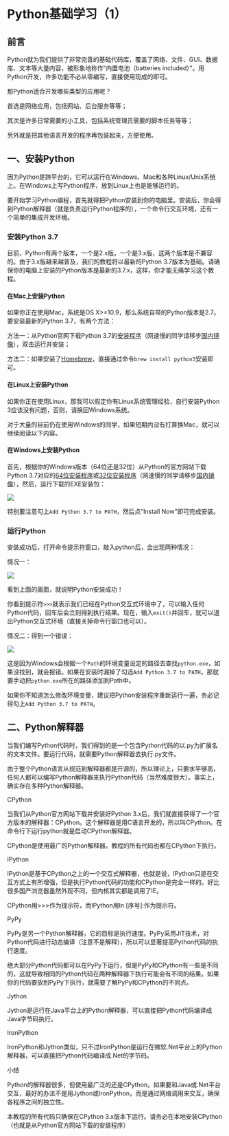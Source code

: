 #   Python基础学习（1）

##  前言

Python就为我们提供了非常完善的基础代码库，覆盖了网络、文件、GUI、数据库、文本等大量内容，被形象地称作“内置电池（batteries included）”。用Python开发，许多功能不必从零编写，直接使用现成的即可。

那Python适合开发哪些类型的应用呢？

首选是网络应用，包括网站、后台服务等等；

其次是许多日常需要的小工具，包括系统管理员需要的脚本任务等等；

另外就是把其他语言开发的程序再包装起来，方便使用。



## 一、安装Python

因为Python是跨平台的，它可以运行在Windows、Mac和各种Linux/Unix系统上。在Windows上写Python程序，放到Linux上也是能够运行的。

要开始学习Python编程，首先就得把Python安装到你的电脑里。安装后，你会得到Python解释器（就是负责运行Python程序的），一个命令行交互环境，还有一个简单的集成开发环境。

### 安装Python 3.7

目前，Python有两个版本，一个是2.x版，一个是3.x版，这两个版本是不兼容的。由于3.x版越来越普及，我们的教程将以最新的Python 3.7版本为基础。请确保你的电脑上安装的Python版本是最新的3.7.x，这样，你才能无痛学习这个教程。

#### 在Mac上安装Python

如果你正在使用Mac，系统是OS X>=10.9，那么系统自带的Python版本是2.7。要安装最新的Python 3.7，有两个方法：

方法一：从Python官网下载Python 3.7的[安装程序](https://www.python.org/ftp/python/3.7.0/python-3.7.0-macosx10.9.pkg)（网速慢的同学请移步[国内镜像](https://pan.baidu.com/s/1kU5OCOB#list/path=%2Fpub%2Fpython)），双击运行并安装；

方法二：如果安装了[Homebrew](https://brew.sh/)，直接通过命令`brew install python3`安装即可。

#### 在Linux上安装Python

如果你正在使用Linux，那我可以假定你有Linux系统管理经验，自行安装Python 3应该没有问题，否则，请换回Windows系统。

对于大量的目前仍在使用Windows的同学，如果短期内没有打算换Mac，就可以继续阅读以下内容。

#### 在Windows上安装Python

首先，根据你的Windows版本（64位还是32位）从Python的官方网站下载Python 3.7对应的[64位安装程序](https://www.python.org/ftp/python/3.7.0/python-3.7.0-amd64.exe)或[32位安装程序](https://www.python.org/ftp/python/3.7.0/python-3.7.0.exe)（网速慢的同学请移步[国内镜像](https://pan.baidu.com/s/1kU5OCOB#list/path=%2Fpub%2Fpython)），然后，运行下载的EXE安装包：

<img src="https://javaalliance.oss-cn-shenzhen.aliyuncs.com/img/20190603152727.png"/>

特别要注意勾上`Add Python 3.7 to PATH`，然后点“Install Now”即可完成安装。

### 运行Python

安装成功后，打开命令提示符窗口，敲入python后，会出现两种情况：

情况一：

<img src="https://javaalliance.oss-cn-shenzhen.aliyuncs.com/img/20190603153424.png"/>

看到上面的画面，就说明Python安装成功！

你看到提示符`>>>`就表示我们已经在Python交互式环境中了，可以输入任何Python代码，回车后会立刻得到执行结果。现在，输入`exit()`并回车，就可以退出Python交互式环境（直接关掉命令行窗口也可以）。



情况二：得到一个错误：

<img src="https://javaalliance.oss-cn-shenzhen.aliyuncs.com/img/20190603153613.png"/>

这是因为Windows会根据一个`Path`的环境变量设定的路径去查找`python.exe`，如果没找到，就会报错。如果在安装时漏掉了勾选`Add Python 3.7 to PATH`，那就要手动把`python.exe`所在的路径添加到Path中。

如果你不知道怎么修改环境变量，建议把Python安装程序重新运行一遍，务必记得勾上`Add Python 3.7 to PATH`。

## 二、Python解释器

当我们编写Python代码时，我们得到的是一个包含Python代码的以.py为扩展名的文本文件。要运行代码，就需要Python解释器去执行.py文件。

由于整个Python语言从规范到解释器都是开源的，所以理论上，只要水平够高，任何人都可以编写Python解释器来执行Python代码（当然难度很大）。事实上，确实存在多种Python解释器。

CPython

当我们从Python官方网站下载并安装好Python 3.x后，我们就直接获得了一个官方版本的解释器：CPython。这个解释器是用C语言开发的，所以叫CPython。在命令行下运行python就是启动CPython解释器。

CPython是使用最广的Python解释器。教程的所有代码也都在CPython下执行。

IPython

IPython是基于CPython之上的一个交互式解释器，也就是说，IPython只是在交互方式上有所增强，但是执行Python代码的功能和CPython是完全一样的。好比很多国产浏览器虽然外观不同，但内核其实都是调用了IE。

CPython用>>>作为提示符，而IPython用In [序号]:作为提示符。

PyPy

PyPy是另一个Python解释器，它的目标是执行速度。PyPy采用JIT技术，对Python代码进行动态编译（注意不是解释），所以可以显著提高Python代码的执行速度。

绝大部分Python代码都可以在PyPy下运行，但是PyPy和CPython有一些是不同的，这就导致相同的Python代码在两种解释器下执行可能会有不同的结果。如果你的代码要放到PyPy下执行，就需要了解PyPy和CPython的不同点。

Jython

Jython是运行在Java平台上的Python解释器，可以直接把Python代码编译成Java字节码执行。

IronPython

IronPython和Jython类似，只不过IronPython是运行在微软.Net平台上的Python解释器，可以直接把Python代码编译成.Net的字节码。

小结

Python的解释器很多，但使用最广泛的还是CPython。如果要和Java或.Net平台交互，最好的办法不是用Jython或IronPython，而是通过网络调用来交互，确保各程序之间的独立性。

本教程的所有代码只确保在CPython 3.x版本下运行。请务必在本地安装CPython（也就是从Python官方网站下载的安装程序）


